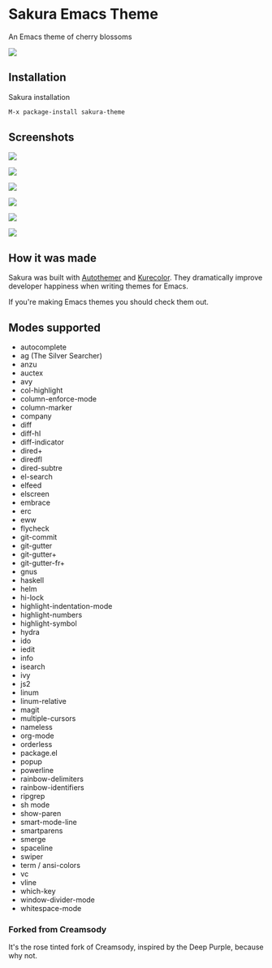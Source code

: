 # Sakura Emacs Theme

An Emacs theme of cherry blossoms

![](https://raw.githubusercontent.com/emacsfodder/emacs-theme-sakura/images/sakura.jpg)

## Installation

Sakura installation

```sh
M-x package-install sakura-theme 
```

## Screenshots

![](https://raw.githubusercontent.com/emacsfodder/emacs-theme-sakura/images/sakura-00002.png)

![](https://raw.githubusercontent.com/emacsfodder/emacs-theme-sakura/images/sakura-00003.png)

![](https://raw.githubusercontent.com/emacsfodder/emacs-theme-sakura/images/sakura-00004.png)

![](https://raw.githubusercontent.com/emacsfodder/emacs-theme-sakura/images/sakura-00005.png)

![](https://raw.githubusercontent.com/emacsfodder/emacs-theme-sakura/images/sakura-00006.png)

![](https://raw.githubusercontent.com/emacsfodder/emacs-theme-sakura/images/sakura-00007.png)

## How it was made

Sakura was built with [Autothemer](https://github.com/jasonm23/autothemer)
and [Kurecolor](https://github.com/emacsfodder/kurecolor). They dramatically
improve developer happiness when writing themes for Emacs.

If you're making Emacs themes you should check them out.

## Modes supported

- autocomplete
- ag (The Silver Searcher)
- anzu
- auctex
- avy
- col-highlight
- column-enforce-mode
- column-marker
- company
- diff
- diff-hl
- diff-indicator
- dired+
- diredfl
- dired-subtre
- el-search
- elfeed
- elscreen
- embrace
- erc
- eww
- flycheck
- git-commit
- git-gutter
- git-gutter+
- git-gutter-fr+
- gnus
- haskell
- helm
- hi-lock
- highlight-indentation-mode
- highlight-numbers
- highlight-symbol
- hydra
- ido
- iedit
- info
- isearch
- ivy
- js2
- linum
- linum-relative
- magit
- multiple-cursors
- nameless
- org-mode
- orderless
- package.el
- popup
- powerline
- rainbow-delimiters
- rainbow-identifiers
- ripgrep
- sh mode
- show-paren
- smart-mode-line
- smartparens
- smerge
- spaceline
- swiper
- term / ansi-colors
- vc
- vline
- which-key
- window-divider-mode
- whitespace-mode

### Forked from Creamsody

It's the rose tinted fork of Creamsody, inspired by the Deep Purple, because why not.
